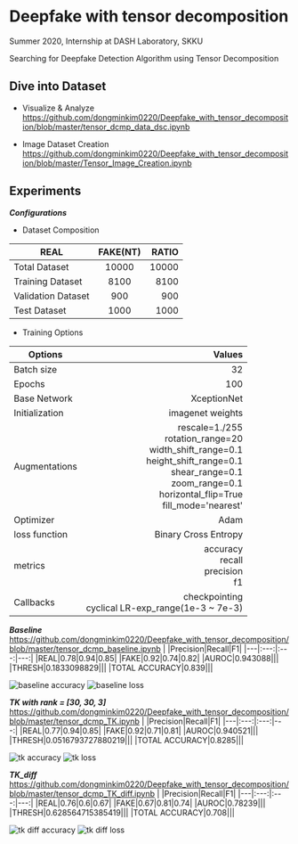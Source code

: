 # Deepfake with tensor decomposition

Summer 2020, Internship at DASH Laboratory, SKKU

Searching for Deepfake Detection Algorithm using Tensor Decomposition

## Dive into Dataset

- Visualize & Analyze
	<https://github.com/dongminkim0220/Deepfake_with_tensor_decomposition/blob/master/tensor_dcmp_data_dsc.ipynb>

- Image Dataset Creation
	<https://github.com/dongminkim0220/Deepfake_with_tensor_decomposition/blob/master/Tensor_Image_Creation.ipynb>
	
## Experiments

***Configurations***

- Dataset Composition

| REAL | FAKE(NT) | RATIO |
|---|:---:|---:|
| Total Dataset | 10000 | 10000 | 100% |
| Training Dataset | 8100 | 8100 | 81% |
| Validation Dataset | 900 | 900 | 9% |
| Test Dataset | 1000 | 1000 | 10% |

- Training Options

|Options|Values|
|---|---:|
|Batch size|32|		
|Epochs|100|		
|Base Network|XceptionNet|		
|Initialization|imagenet weights|		
|Augmentations|	rescale=1./255<br>rotation_range=20<br>width_shift_range=0.1<br>height_shift_range=0.1<br>shear_range=0.1<br>zoom_range=0.1<br>horizontal_flip=True<br>fill_mode='nearest'|
|Optimizer|Adam|	
|loss function|Binary Cross Entropy|		
|metrics|accuracy<br>recall<br>precision<br>f1|
|Callbacks|checkpointing<br>cyclical LR-exp_range(1e-3 ~ 7e-3)|	

***Baseline***
<https://github.com/dongminkim0220/Deepfake_with_tensor_decomposition/blob/master/tensor_dcmp_baseline.ipynb>
|	|Precision|Recall|F1|
|---|:---:|:---:|---:|
|REAL|0.78|0.94|0.85|
|FAKE|0.92|0.74|0.82|
|AUROC|0.943088|||
|THRESH|0.1833098829|||
|TOTAL ACCURACY|0.839|||

![baseline accuracy](https://github.com/dongminkim0220/Deepfake_with_tensor_decomposition/blob/master/graphs/baseline_acc.png)
![baseline loss](https://github.com/dongminkim0220/Deepfake_with_tensor_decomposition/blob/master/graphs/baseline_loss.png)

***TK with rank = [30, 30, 3]***
<https://github.com/dongminkim0220/Deepfake_with_tensor_decomposition/blob/master/tensor_dcmp_TK.ipynb>
|	|Precision|Recall|F1|
|---|:---:|:---:|---:|
|REAL|0.77|0.94|0.85|
|FAKE|0.92|0.71|0.81|
|AUROC|0.940521|||
|THRESH|0.0516793727880219|||
|TOTAL ACCURACY|0.8285|||

![tk accuracy](https://github.com/dongminkim0220/Deepfake_with_tensor_decomposition/blob/master/graphs/tk_acc.png)
![tk loss](https://github.com/dongminkim0220/Deepfake_with_tensor_decomposition/blob/master/graphs/tk_loss.png)

***TK_diff***
<https://github.com/dongminkim0220/Deepfake_with_tensor_decomposition/blob/master/tensor_dcmp_TK_diff.ipynb>
|	|Precision|Recall|F1|
|---|:---:|:---:|---:|
|REAL|0.76|0.6|0.67|
|FAKE|0.67|0.81|0.74|
|AUROC|0.78239|||
|THRESH|0.628564715385419|||
|TOTAL ACCURACY|0.708|||

![tk diff accuracy](https://github.com/dongminkim0220/Deepfake_with_tensor_decomposition/blob/master/graphs/tk_diff_acc.png)
![tk diff loss](https://github.com/dongminkim0220/Deepfake_with_tensor_decomposition/blob/master/graphs/tk_diff_loss.png)
